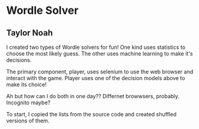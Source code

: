 # Wordle Solver
## Taylor Noah

I created two types of Wordle solvers for fun! One kind uses statistics to choose the most likely guess. The other uses machine learning to make it's decisions.

The primary component, player, uses selenium to use the web browser and interact with the game. Player uses one of the decision models above to make its choice!

Ah but how can I do both in one day?? Differnet browwsers, probably. Incognito maybe?

To start, I copied the lists from the source code and created shuffled versions of them.